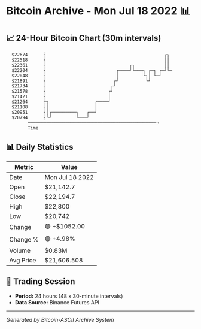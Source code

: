 # Bitcoin Archive - Mon Jul 18 2022 📊

## 📈 24-Hour Bitcoin Chart (30m intervals)

```
  $22674      ┤                                            ┌┐  
  $22518      ┤                                            ││  
  $22361      ┤                               ┌┐           ││  
  $22204      ┤                          ┌────┘└───┐ ┌─┐ ┌─┘└─ 
  $22048      ┤                          │         └┐│ └─┘     
  $21891      ┤                         ┌┘          └┘         
  $21734      ┤                        ┌┘                      
  $21578      ┤                       ┌┘                       
  $21421      ┤                       │                        
  $21264      ┼┐                 ┌────┘                        
  $21108      ┤│                 │                             
  $20951      ┤│┌─────────┐   ┌──┘                             
  $20794      ┤└┘         └───┘                                
        ────────────────────────────────────────────────→
        Time
```

## 📊 Daily Statistics

| Metric | Value |
|--------|-------|
| Date | Mon Jul 18 2022 |
| Open | $21,142.7 |
| Close | $22,194.7 |
| High | $22,800 |
| Low | $20,742 |
| Change | 🟢 +$1052.00 |
| Change % | 🟢 +4.98% |
| Volume | $0.83M |
| Avg Price | $21,606.508 |

## 📅 Trading Session

- **Period:** 24 hours (48 x 30-minute intervals)
- **Data Source:** Binance Futures API

---
*Generated by Bitcoin-ASCII Archive System*
